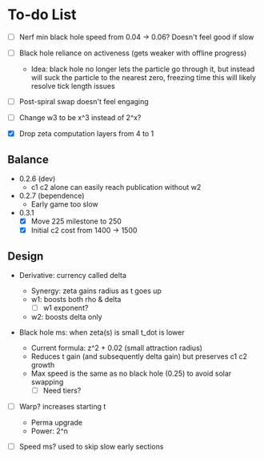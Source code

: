 # To-do List

- [ ] Nerf min black hole speed from 0.04 -> 0.06? Doesn't feel good if slow
- [ ] Black hole reliance on activeness (gets weaker with offline progress)
  - Idea: black hole no longer lets the particle go through it, but instead will suck the particle to the nearest zero, freezing time
  this will likely resolve tick length issues
- [ ] Post-spiral swap doesn't feel engaging
- [ ] Change w3 to be x^3 instead of 2^x?

- [x] Drop zeta computation layers from 4 to 1

## Balance

- 0.2.6 (dev)
  - c1 c2 alone can easily reach publication without w2
- 0.2.7 (bependence)
  - Early game too slow
- 0.3.1
  - [x] Move 225 milestone to 250
  - [x] Initial c2 cost from 1400 -> 1500

## Design

- Derivative: currency called delta
  - Synergy: zeta gains radius as t goes up
  - w1: boosts both rho & delta
    - [ ] w1 exponent?
  - w2: boosts delta only

- Black hole ms: when zeta(s) is small t_dot is lower 
  - Current formula: z^2 + 0.02 (small attraction radius)
  - Reduces t gain (and subsequently delta gain) but preserves c1 c2 growth
  - Max speed is the same as no black hole (0.25) to avoid solar swapping
    - [ ] Need tiers?

- [ ] Warp? increases starting t
  - Perma upgrade
  - Power: 2^n

- [ ] Speed ms? used to skip slow early sections
